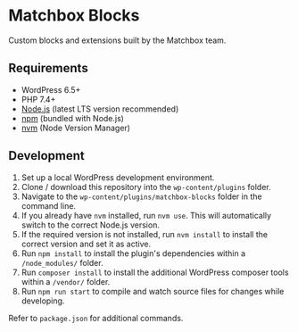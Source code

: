 # Matchbox Blocks

Custom blocks and extensions built by the Matchbox team.

## Requirements

- WordPress 6.5+
- PHP 7.4+
- [Node.js](https://nodejs.org/) (latest LTS version recommended)
- [npm](https://www.npmjs.com/) (bundled with Node.js)
- [nvm](https://github.com/nvm-sh/nvm) (Node Version Manager)

## Development

1. Set up a local WordPress development environment.
2. Clone / download this repository into the `wp-content/plugins` folder.
3. Navigate to the `wp-content/plugins/matchbox-blocks` folder in the command line.
4. If you already have `nvm` installed, run `nvm use`. This will automatically switch to the correct Node.js version.
5. If the required version is not installed, run `nvm install` to install the correct version and set it as active.
6. Run `npm install` to install the plugin's dependencies within a `/node_modules/` folder.
7. Run `composer install` to install the additional WordPress composer tools within a `/vendor/` folder.
8. Run `npm run start` to compile and watch source files for changes while developing.

Refer to `package.json` for additional commands.
